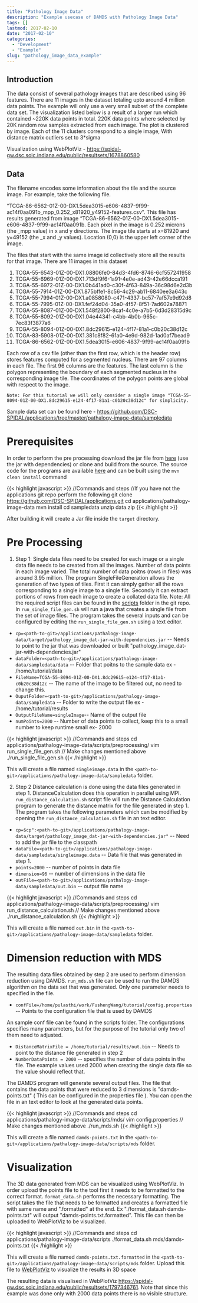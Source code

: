```yaml
---
title: "Pathology Image Data"
description: "Example usecase of DAMDS with Pathology Image Data"
tags: []
lastmod: 2017-02-10
date: "2017-02-10"
categories:
  - "Development"
  - "Example"
slug: "pathology_image_data_example"
---  
```


Introduction
------------

The data consist of several pathology images that are described using 96 features. There are 11 images in the dataset totaling upto around 4 million data points. The example will only use a very small
subset of the complete data set. The visualization listed below is a result of a larger run which contained ~220K data points in total. 220K data points where selected by 
20K random row samples extracted from each image. The plot is clustered by image. Each of the 11 clusters correspond to a single image, With distance matrix outliers set to 3*sigma

Visualization using WebPlotViz - https://spidal-gw.dsc.soic.indiana.edu/public/resultsets/1678860580

Data
----

The filename encodes some information about the tile and the source image. For example, take the following file. 

“TCGA-86-6562-01Z-00-DX1.5dea3015-e606-4837-9f99-ac14f0aa091b_mpp_0.252_x81920_y49152-features.csv”. This file has results generated from image “TCGA-86-6562-01Z-00-DX1.5dea3015-e606-4837-9f99-ac14f0aa091b. Each pixel in the image is 0.252 microns (the _mpp value) in x and y directions. The image tile starts at x=81920 and y=49152 (the _x and _y values). Location (0,0) is the upper left corner of the image.

The files that start with the same image id collectively store all the results for that image. There are 11 images in this dataset


1. TCGA-55-6543-01Z-00-DX1.08806fe0-84d3-4fd6-8746-6cf557241958
2. TCGA-55-6969-01Z-00-DX1.713df9f6-1a91-4e0e-ad43-42e66dcca191
3. TCGA-55-6972-01Z-00-DX1.0b441ad0-c30f-4f63-849a-36c98d6e2d3b
4. TCGA-55-7914-01Z-00-DX1.875bffe1-8c56-4c29-ab11-6840ee3a643c
5. TCGA-55-7994-01Z-00-DX1.a0858080-c471-4337-bc57-7af57e9d92d8
6. TCGA-55-7995-01Z-00-DX1.fef24d04-35a0-4f57-8f51-7ad602a78871
7. TCGA-55-8087-01Z-00-DX1.548f2800-8caf-4c0e-a7b5-6d3d28315d9c
8. TCGA-55-8092-01Z-00-DX1.04e44341-c4bb-4b0b-965c-7ec83f3877a6
9. TCGA-55-8094-01Z-00-DX1.8dc29615-e124-4f17-81a1-c0b20c38d12c
10. TCGA-83-5908-01Z-00-DX1.381c8f82-61a0-4e9d-982d-1ad0af7bead9
11. TCGA-86-6562-01Z-00-DX1.5dea3015-e606-4837-9f99-ac14f0aa091b


Each row of a csv file (other than the first row, which is the header row) stores features computed for a segmented nucleus. There are 97 columns in each file. The first 96 columns are the features. The last column is the polygon representing the boundary of each segmented nucleus in the corresponding image tile. The coordinates of the polygon points are global with respect to the image.

`Note: For this tutorial we will only consider a single image "TCGA-55-8094-01Z-00-DX1.8dc29615-e124-4f17-81a1-c0b20c38d12c" for simplicity.`

Sample data set can be found here - https://github.com/DSC-SPIDAL/applications/tree/master/pathalogy-image-data/sampledata 

# Prerequisites
 
 In order to perform the pre processing download the jar file from [here](https://github.com/DSC-SPIDAL/applications/tree/master/pathalogy-image-data/bin) (use the jar with dependencies) or clone and build from the source. The source code for the programs are available [here](https://github.com/DSC-SPIDAL/applications/tree/master/pathalogy-image-data) and can be built using the `mvn clean install` command

{{< highlight javascript >}}
 //Commands and steps
 //If you have not the applications git repo perform the following
 git clone https://github.com/DSC-SPIDAL/applications.git
 cd applications/pathalogy-image-data
 mvn install
 cd sampledata
 unzip data.zip
{{< /highlight >}}

After building it will create a Jar file inside the `target` directory.

# Pre Processing

1. Step 1: 
 Single data files need to be created for each image or a single data file needs to be created from all the images. Number of data points in each image varied. The total number of data poitns (rows in files) was around 3.95 million. The program SingleFileGeneration allows the generation of two types of tiles. First it can simply gather all the rows corresponding to a single image to a single file. Secondly it can extract portions of rows from each image to create a collated data file.
 Note: All the required script files can be found in the [scripts](https://github.com/DSC-SPIDAL/applications/tree/master/pathalogy-image-data/scripts) folder in the git repo.
 In 
 `run_single_file_gen.sh` will run a java that creates a single file from the set of image files. The program takes the several inputs and can be configured by editing the `run_single_file_gen.sh` using a text editor.
 
 * `cp=<path-to-git>/applications/pathalogy-image-data/target/pathology_image_dat-jar-with-dependencies.jar` -- Needs to point to the jar that was downloaded or built "pathology_image_dat-jar-with-dependencies.jar"
 * `dataFolder=<path-to-git>/applications/pathalogy-image-data/sampledata/data` -- Folder that poitns to the sample data ex - /home/tutorial/data
 * `FileName=TCGA-55-8094-01Z-00-DX1.8dc29615-e124-4f17-81a1-c0b20c38d12c` -- The name of the image to be filtered out, no need to change this. 
 * `OuputFolder=<path-to-git>/applications/pathalogy-image-data/sampledata` -- Folder to write the output file ex - /home/tutorial/results
 * `OutputFileName=singleImage`-- Name of the output file
 * `numPoints=2000` -- Number of data points to collect, keep this to a small number to keep runtime small ex- 2000
 
 {{< highlight javascript >}}
  //Commands and steps
  cd applications/pathalogy-image-data/scripts/preprocessing/
  vim run_single_file_gen.sh // Make changes mentioned above
  ./run_single_file_gen.sh
 {{< /highlight >}}
 
 This will create a file named `singleimage.data` in the `<path-to-git>/applications/pathalogy-image-data/sampledata` folder.
 
2. Step 2
 Distance calculation is done using the data files generated in step 1. DistanceCalculation does this operation in parallel using MPI. `run_distance_calculation.sh` script file will run the Distance Calculation program to generate the distance matrix for the file 
 generated in step 1. The program takes the following parameters which can be modified by opening the `run_distance_calculation.sh` file in an text editor.
 
 * `cp=$cp":<path-to-git>/applications/pathalogy-image-data/target/pathology_image_dat-jar-with-dependencies.jar"` -- Need to add the jar file to the classpath
 * `dataFile=<path-to-git>/applications/pathalogy-image-data/sampledata/singleimage.data` -- Data file that was generated in step 1. 
 * `points=2000` -- number of points in data file
 * `dimension=96` -- number of dimensions in the data file
 * `outFile=<path-to-git>/applications/pathalogy-image-data/sampledata/out.bin` -- output file name
 
  {{< highlight javascript >}}
   //Commands and steps
   cd applications/pathalogy-image-data/scripts/preprocessing/
   vim run_distance_calculation.sh // Make changes mentioned above
   ./run_distance_calculation.sh
  {{< /highlight >}}
  
   This will create a file named `out.bin` in the `<path-to-git>/applications/pathalogy-image-data/sampledata` folder.

 
# Dimension reduction with MDS
 The resulting data files obtained by step 2 are used to perform dimension reduction using DAMDS. `run_mds.sh` file can be used to run the DAMDS algorithm on the data set that was generated. Only one parameter needs to specified in the file.
 
 * `confFile=/home/pulasthi/work/FushengWang/tutorial/config.properties` -- Points to the configuration file that is used by DAMDS
 
 An sample conf file can be found in the scripts folder. The configurations specifies many parameters, but for the purpose of the tutorial only two of them need to adjusted.
 
 * `DistanceMatrixFile = /home/tutorial/results/out.bin` -- Needs to point to the distance file generated in step 2
 * `NumberDataPoints = 2000` -- specifies the number of data points in the file. The example values used 2000 when creating the single data file so the value should reflect that.
 
 The DAMDS program will generate several output files. The file that contains the data points that were reduced to 3 dimensions is "damds-points.txt" ( This can be configured in the properties file ).
 You can open the file in an text editor to look at the generated data points. 
 
 {{< highlight javascript >}}
    //Commands and steps
    cd applications/pathalogy-image-data/scripts/mds/
    vim config.properties // Make changes mentioned above
    ./run_mds.sh
   {{< /highlight >}}
 
 This will create a file named `damds-points.txt` in the `<path-to-git>/applications/pathalogy-image-data/scripts/mds` folder.

 
 
# Visualization
 The 3D data generated from MDS can be visualized using WebPlotViz. In order upload the points file to the tool first it needs to be formatted to the correct format. `format_data.sh` performs the necessary formatting. The script takes the file that needs
 to be formatted and creates a formatted file with same name and ".formatted" at the end. Ex "./format_data.sh damds-points.txt" will output "damds-points.txt.formatted". This file can then be uploaded to
 WebPlotViz to be visualized.
 
 {{< highlight javascript >}}
     //Commands and steps
      cd applications/pathalogy-image-data/scripts
      ./format_data.sh mds/damds-points.txt
 {{< /highlight >}}
 
  This will create a file named `damds-points.txt.formatted` in the `<path-to-git>/applications/pathalogy-image-data/scripts/mds` folder. Upload this file to [WebPlotViz](https://spidal-gw.dsc.soic.indiana.edu/) to visualize the results in 3D space

 
 The resulting data is visualised in WebPlotViz https://spidal-gw.dsc.soic.indiana.edu/public/resultsets/1797346761. Note that since this example was done only with 2000 data points there is no visible structure.
 
 

